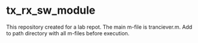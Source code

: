 # tx_rx_sw_module
This repository created for a lab repot.
The main m-file is tranciever.m. Add to path directory with all m-files before execution.
